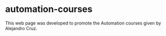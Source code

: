 # automation-courses

This web page was developed to promote the Automation courses given by Alejandro Cruz.
